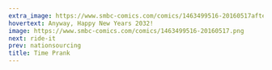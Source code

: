 ```yaml
---
extra_image: https://www.smbc-comics.com/comics/1463499516-20160517after.png
hovertext: Anyway, Happy New Years 2032!
image: https://www.smbc-comics.com/comics/1463499516-20160517.png
next: ride-it
prev: nationsourcing
title: Time Prank
---
```

